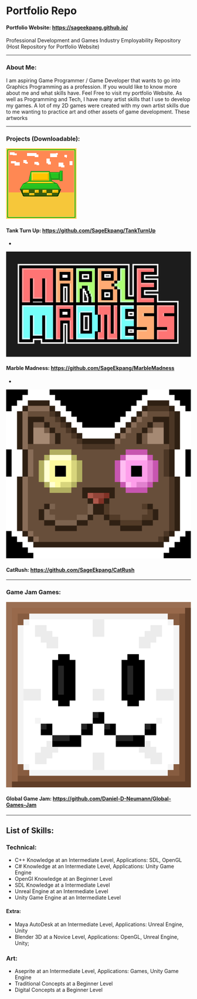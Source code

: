 # Portfolio Repo
#### Portfolio Website: https://sageekpang.github.io/
Professional Development and Games Industry Employability Repository
(Host Repository for Portfolio Website)

--- 

### About Me:
I am aspiring Game Programmer / Game Developer that wants to go into Graphics Programming as a profession. If you would like to know more about me and what skills have. Feel Free to visit my portfolio Website. As well as Programming and Tech, I have many artist skills that I use to develop my games. A lot of my 2D games were created with my own artist skills due to me wanting to practice art and other assets of game development. These artworks

---

### Projects (Downloadable):
![Tank Turn Up Images](https://github.com/SageEkpang/SageEkpang.github.io/blob/main/images/Tonk.1.png)
#### Tank Turn Up: https://github.com/SageEkpang/TankTurnUp
*

![Marble Madness](https://github.com/SageEkpang/SageEkpang.github.io/blob/main/images/MarbleMadness.png)
#### Marble Madness: https://github.com/SageEkpang/MarbleMadness
*

![Cat Rush](https://github.com/SageEkpang/SageEkpang.github.io/blob/main/images/CatRush.png)
#### CatRush: https://github.com/SageEkpang/CatRush

---

### Game Jam Games:
![Splash Art](https://github.com/Daniel-D-Neumann/Global-Games-Jam/blob/main/SplashArt.png)
#### Global Game Jam: https://github.com/Daniel-D-Neumann/Global-Games-Jam

---

## List of Skills:
### **Technical:**
* C++ Knowledge at an Intermediate Level, Applications: SDL, OpenGL
* C# Knowledge at an Intermediate Level, Applications: Unity Game Engine
* OpenGl Knowledge at an Beginner Level
* SDL Knowledge at a Intermediate Level
* Unreal Engine at an Intermediate Level
* Unity Game Engine at an Intermediate Level

#### Extra:
* Maya AutoDesk at an Intermediate Level, Applications: Unreal Engine, Unity
* Blender 3D at a Novice Level, Applications: OpenGL, Unreal Engine, Unity;


### **Art:**
* Aseprite at an Intermediate Level, Applications: Games, Unity Game Engine
* Traditional Concepts at a Beginner Level
* Digital Concepts at a Beginner Level
